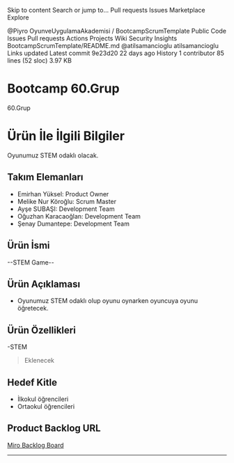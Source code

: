 Skip to content
Search or jump to…
Pull requests
Issues
Marketplace
Explore
 
@Piyro 
OyunveUygulamaAkademisi
/
BootcampScrumTemplate
Public
Code
Issues
Pull requests
Actions
Projects
Wiki
Security
Insights
BootcampScrumTemplate/README.md
@atilsamancioglu
atilsamancioglu Links updated
Latest commit 9e23d20 22 days ago
 History
 1 contributor
85 lines (52 sloc)  3.97 KB
  
# **Bootcamp 60.Grup**

60.Grup

# Ürün İle İlgili Bilgiler
 Oyunumuz STEM odaklı olacak.

## Takım Elemanları

- Emirhan Yüksel: Product Owner
- Melike Nur Köroğlu: Scrum Master
- Ayşe SUBAŞI: Development Team
- Oğuzhan Karacaoğlan: Development Team
- Şenay Dumantepe: Development Team 

## Ürün İsmi

--STEM Game--

## Ürün Açıklaması

- Oyunumuz STEM odaklı olup oyunu oynarken oyuncuya oyunu öğretecek.

## Ürün Özellikleri

-STEM
>Eklenecek

## Hedef Kitle

- İlkokul öğrencileri
- Ortaokul öğrencileri

## Product Backlog URL

[Miro Backlog Board](https://miro.com/app/board/uXjVO5l1S8o=/?share_link_id=436440516610)

---
